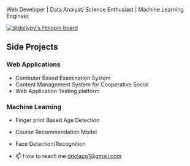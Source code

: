 Web Developer | Data Analyst/ Science  Enthusiast | Machine Learning Engineer

[![@dollypy's Holopin board](https://holopin.io/api/user/board?user=dollypy)](https://holopin.io/@dollypy)

## Side Projects
### Web Applications
- Combuter Based Examination System
- Content Management System for Cooperative Social
- Web Application Testing platform

### Machine Learning 
- Finger print Based Age Detection
- Course Recommendation  Model
- Face Detection/Recognition 

- 📫 How to reach me ddolapo1@gmail.com
<!---
DollyPy/DollyPy is a ✨ special ✨ repository because its `README.md` (this file) appears on your GitHub profile.
You can click the Preview link to take a look at your changes.
--->
